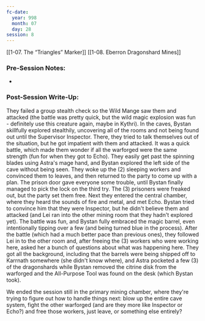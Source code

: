 ```yaml
---
fc-date:
  year: 998
  month: 07
  day: 28
session: 8
---
```

[[1-07. The “Triangles” Marker]] [[1-08. Eberron Dragonshard Mines]]

### Pre-Session Notes:
* 


### Post-Session Write-Up:
They failed a group stealth check so the Wild Mange saw them and attacked (the battle was pretty quick, but the wild magic explosion was fun - definitely use this creature again, maybe in Kythri). In the caves, Bystan skillfully explored stealthily, uncovering all of the rooms and not being found out until the Supervisor Inspector. There, they tried to talk themselves out of the situation, but he got impatient with them and attacked. It was a quick battle, which made them wonder if all the warforged were the same strength (fun for when they got to Echo). They easily get past the spinning blades using Astra's mage hand, and Bystan explored the left side of the cave without being seen. They woke up the (2) sleeping workers and convinced them to leaves, and then returned to the party to come up with a plan. The prison door gave everyone some trouble, until Bystan finally managed to pick the lock on the third try. The (3) prisoners were freaked out, but the party set them free. Next they entered the central chamber, where they heard the sounds of fire and metal, and met Echo. Bystan tried to convince him that they were Inspector, but he didn't believe them and attacked (and Lei ran into the other mining room that they hadn't explored yet). The battle was fun, and Bystan fully embraced the magic barrel, even intentionally tipping over a few (and being turned blue in the process). After the battle (which had a much better pace than previous ones), they followed Lei in to the other room and, after freeing the (3) workers who were working here, asked her a bunch of questions about what was happening here. They got all the background, including that the barrels were being shipped off to Karrnath somewhere (she didn't know where), and Astra pocketed a few (3) of the dragonshards while Bystan removed the citrine disk from the warforged and the All-Purpose Tool was found on the desk (which Bystan took).

We ended the session still in the primary mining chamber, where they're trying to figure out how to handle things next: blow up the entire cave system, fight the other warforged (and are they more like Inspector or Echo?) and free those workers, just leave, or something else entirely?
